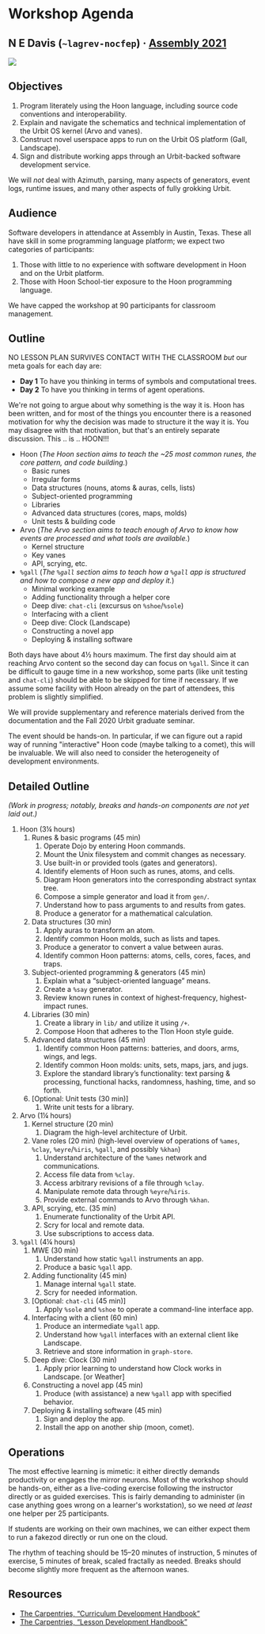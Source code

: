 #   Workshop Agenda
##  N E Davis (`~lagrev-nocfep`) · [Assembly 2021](http://assembly.urbit.org/)

![](https://pbs.twimg.com/media/E8c4z59WEAEWZ0a?format=jpg&name=medium)

##  Objectives

1. Program literately using the Hoon language, including source code conventions and interoperability.
2. Explain and navigate the schematics and technical implementation of the Urbit OS kernel (Arvo and vanes).
3. Construct novel userspace apps to run on the Urbit OS platform (Gall, Landscape).
4. Sign and distribute working apps through an Urbit-backed software development service.

We will _not_ deal with Azimuth, parsing, many aspects of generators, event logs, runtime issues, and many other aspects of fully grokking Urbit.


##  Audience

Software developers in attendance at Assembly in Austin, Texas.  These all have skill in some programming language platform; we expect two categories of participants:

1. Those with little to no experience with software development in Hoon and on the Urbit platform.
2. Those with Hoon School-tier exposure to the Hoon programming language.

We have capped the workshop at 90 participants for classroom management.


##  Outline

NO LESSON PLAN SURVIVES CONTACT WITH THE CLASSROOM _but_ our meta goals for each day are:

- **Day 1** To have you thinking in terms of symbols and computational trees.
- **Day 2** To have you thinking in terms of agent operations.

We're not going to argue about why something is the way it is.  Hoon has been written, and for most of the things you encounter there is a reasoned motivation for why the decision was made to structure it the way it is.  You may disagree with that motivation, but that's an entirely separate discussion.  This .. is .. HOON!!!

- Hoon (_The Hoon section aims to teach the ~25 most common runes, the core pattern, and code building._)
  - Basic runes
  - Irregular forms
  - Data structures (nouns, atoms & auras, cells, lists)
  - Subject-oriented programming
  - Libraries
  - Advanced data structures (cores, maps, molds)
  - Unit tests & building code
- Arvo (_The Arvo section aims to teach enough of Arvo to know how events are processed and what tools are available._)
  - Kernel structure
  - Key vanes
  - API, scrying, etc.
- `%gall` (_The `%gall` section aims to teach how a `%gall` app is structured and how to compose a new app and deploy it._)
  - Minimal working example
  - Adding functionality through a helper core
  - Deep dive:  `chat-cli` (excursus on `%shoe`/`%sole`)
  - Interfacing with a client
  - Deep dive:  Clock (Landscape)
  - Constructing a novel app
  - Deploying & installing software

Both days have about 4½ hours maximum.  The first day should aim at reaching Arvo content so the second day can focus on `%gall`.  Since it can be difficult to gauge time in a new workshop, some parts (like unit testing and `chat-cli`) should be able to be skipped for time if necessary.  If we assume some facility with Hoon already on the part of attendees, this problem is slightly simplified.

We will provide supplementary and reference materials derived from the documentation and the Fall 2020 Urbit graduate seminar.

The event should be hands-on.  In particular, if we can figure out a rapid way of running "interactive" Hoon code (maybe talking to a comet), this will be invaluable.  We will also need to consider the heterogeneity of development environments.


##  Detailed Outline

_(Work in progress; notably, breaks and hands-on components are not yet laid out.)_

1. Hoon (3¼ hours)
    1. Runes & basic programs (45 min)
        1. Operate Dojo by entering Hoon commands.
        2. Mount the Unix filesystem and commit changes as necessary.
        3. Use built-in or provided tools (gates and generators).
        4. Identify elements of Hoon such as runes, atoms, and cells.
        5. Diagram Hoon generators into the corresponding abstract syntax tree.
        6. Compose a simple generator and load it from `gen/`.
        7. Understand how to pass arguments to and results from gates.
        8. Produce a generator for a mathematical calculation.
    2. Data structures (30 min)
        1. Apply auras to transform an atom.
        2. Identify common Hoon molds, such as lists and tapes.
        3. Produce a generator to convert a value between auras.
        4. Identify common Hoon patterns: atoms, cells, cores, faces, and traps.
    3. Subject-oriented programming & generators (45 min)
        1. Explain what a “subject-oriented language” means.
        2. Create a `%say` generator.
        3. Review known runes in context of highest-frequency, highest-impact runes.
    4. Libraries (30 min)
        1. Create a library in `lib/` and utilize it using `/+`.
        2. Compose Hoon that adheres to the Tlon Hoon style guide.
    5. Advanced data structures (45 min)
        1. Identify common Hoon patterns: batteries, and doors, arms, wings, and legs.
        2. Identify common Hoon molds: units, sets, maps, jars, and jugs.
        3. Explore the standard library’s functionality: text parsing & processing, functional hacks, randomness, hashing, time, and so forth.
    6. \[Optional:  Unit tests (30 min)]
        1. Write unit tests for a library.
2. Arvo (1¼ hours)
    1. Kernel structure (20 min)
        1. Diagram the high-level architecture of Urbit.
    2. Vane roles (20 min) (high-level overview of operations of `%ames`, `%clay`, `%eyre`/`%iris`, `%gall`, and possibly `%khan`)
        1. Understand architecture of the `%ames` network and communications.
        2. Access file data from `%clay`.
        3. Access arbitrary revisions of a file through `%clay`.
        4. Manipulate remote data through `%eyre`/`%iris`.
        5. Provide external commands to Arvo through `%khan`.
    3. API, scrying, etc. (35 min)
        1. Enumerate functionality of the Urbit API.
        2. Scry for local and remote data.
        3. Use subscriptions to access data.
3. `%gall` (4¼ hours)
    1. MWE (30 min)
        1. Understand how static `%gall` instruments an app.
        2. Produce a basic `%gall` app.
    2. Adding functionality (45 min)
        1. Manage internal `%gall` state.
        2. Scry for needed information.
    3. \[Optional:  `chat-cli` (45 min)]
        1. Apply `%sole` and `%shoe` to operate a command-line interface app.
    4. Interfacing with a client (60 min)
        1. Produce an intermediate `%gall` app.
        2. Understand how `%gall` interfaces with an external client like Landscape.
        3. Retrieve and store information in `graph-store`.
    5. Deep dive:  Clock (30 min)
        1. Apply prior learning to understand how Clock works in Landscape.  \[or Weather]
    6. Constructing a novel app (45 min)
        1. Produce (with assistance) a new `%gall` app with specified behavior.
    7. Deploying & installing software (45 min)
        1. Sign and deploy the app.
        2. Install the app on another ship (moon, comet).


##  Operations

The most effective learning is mimetic:  it either directly demands productivity or engages the mirror neurons.  Most of the workshop should be hands-on, either as a live-coding exercise following the instructor directly or as guided exercises.  This is fairly demanding to administer (in case anything goes wrong on a learner's workstation), so we need _at least_ one helper per 25 participants.

If students are working on their own machines, we can either expect them to run a fakezod directly or run one on the cloud.

The rhythm of teaching should be 15–20 minutes of instruction, 5 minutes of exercise, 5 minutes of break, scaled fractally as needed.  Breaks should become slightly more frequent as the afternoon wanes.


##  Resources

- [The Carpentries, “Curriculum Development Handbook”](https://cdh.carpentries.org/guiding-principles.html)
- [The Carpentries, “Lesson Development Handbook”](https://docs.carpentries.org/topic_folders/lesson_development/index.html)
